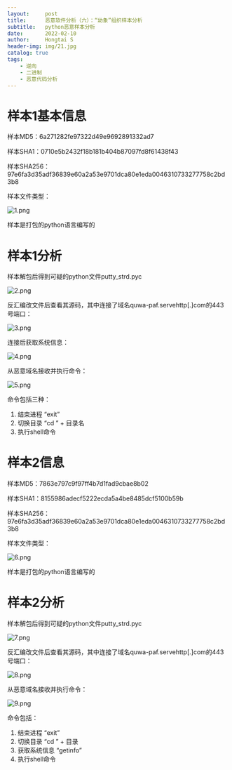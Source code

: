 ```yaml
---
layout:     post
title:      恶意软件分析（六）：“幼象”组织样本分析
subtitle:   python恶意样本分析
date:       2022-02-10
author:     Hongtai S
header-img: img/21.jpg
catalog: true
tags:
    - 逆向
    - 二进制
    - 恶意代码分析
---
```

# 样本1基本信息

样本MD5：6a271282fe97322d49e9692891332ad7

样本SHA1：0710e5b2432f18b181b404b87097fd8f61438f43

样本SHA256：97e6fa3d35adf36839e60a2a53e9701dca80e1eda0046310733277758c2bd3b8

样本文件类型：

![1.png](https://s2.loli.net/2022/03/04/uxoCndjpY7zOVLb.png)

样本是打包的python语言编写的

# 样本1分析

样本解包后得到可疑的python文件putty_strd.pyc

![2.png](https://s2.loli.net/2022/03/04/Wrdmun6cj2TxIA3.png)

反汇编改文件后查看其源码，其中连接了域名quwa-paf.servehttp[.]com的443号端口：

![3.png](https://s2.loli.net/2022/03/04/9rNfxe6ySJmTHDa.png)

连接后获取系统信息：

![4.png](https://s2.loli.net/2022/03/04/37GCieos8mxrHD9.png)

从恶意域名接收并执行命令：

![5.png](https://s2.loli.net/2022/03/04/aJM2kiDYdLuj1nw.png)

命令包括三种：

1. 结束进程 “exit”
2. 切换目录 “cd ” + 目录名
3. 执行shell命令 

# 样本2信息

样本MD5：7863e797c9f97ff4b7d1fad9cbae8b02

样本SHA1：8155986adecf5222ecda5a4be8485dcf5100b59b

样本SHA256：97e6fa3d35adf36839e60a2a53e9701dca80e1eda0046310733277758c2bd3b8

样本文件类型：

![6.png](https://s2.loli.net/2022/03/04/zM6eFZH4rpDCIB9.png)

样本是打包的python语言编写的

# 样本2分析

样本解包后得到可疑的python文件putty_strd.pyc

![7.png](https://s2.loli.net/2022/03/04/B8JMKuvTlhNVYeA.png)

反汇编改文件后查看其源码，其中连接了域名quwa-paf.servehttp[.]com的443号端口：

![8.png](https://s2.loli.net/2022/03/04/nCupOT2wjm7stH5.png)

从恶意域名接收并执行命令：

![9.png](https://s2.loli.net/2022/03/04/ydIsbeBaOpXiwJS.png)

命令包括：

1. 结束进程 “exit”
2. 切换目录 “cd ” + 目录
3. 获取系统信息 “getinfo”
4. 执行shell命令
